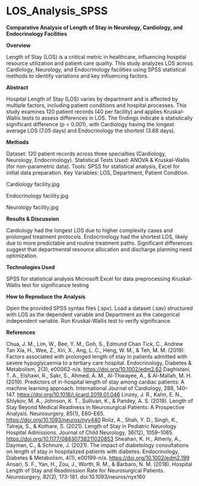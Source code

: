 # LOS_Analysis_SPSS
**Comparative Analysis of Length of Stay in Neurology, Cardiology, and Endocrinology Facilities**

**Overview**

Length of Stay (LOS) is a critical metric in healthcare, influencing hospital resource utilization and patient care quality. This study analyzes LOS across Cardiology, Neurology, and Endocrinology facilities using SPSS statistical methods to identify variations and key influencing factors.

**Abstract**

Hospital Length of Stay (LOS) varies by department and is affected by multiple factors, including patient conditions and hospital processes. This study examines 120 patient records (40 per facility) and applies Kruskal-Wallis tests to assess differences in LOS. The findings indicate a statistically significant difference (p < 0.001), with Cardiology having the longest average LOS (7.05 days) and Endocrinology the shortest (3.68 days).

**Methods**

Dataset: 120 patient records across three specialties (Cardiology, Neurology, Endocrinology).
Statistical Tests Used: ANOVA & Kruskal-Wallis (for non-parametric data).
Tools: SPSS for statistical analysis, Excel for initial data preparation.
Key Variables: LOS, Department, Patient Condition.

Cardiology facility.jpg

Endocrinology facility.jpg

Neurology facility.jpg

**Results & Discussion**

Cardiology had the longest LOS due to higher complexity cases and prolonged treatment protocols.
Endocrinology had the shortest LOS, likely due to more predictable and routine treatment paths.
Significant differences suggest that departmental resource allocation and discharge planning need optimization.

**Technologies Used**

SPSS for statistical analysis
Microsoft Excel for data preprocessing
Kruskal-Wallis test for significance testing

**How to Reproduce the Analysis**

Open the provided SPSS syntax files (.spv).
Load a dataset (.sav) structured with LOS as the dependent variable and Department as the categorical independent variable.
Run Kruskal-Wallis test to verify significance.

**References**

Chua, J. M., Lim, W., Bee, Y. M., Goh, S., Edmund Chan Tick, C., Andrew Tan Xia,
H., Wee, Z., Xin, X., Ang, L. C., Heng, W. M., & Teh, M. M. (2019). Factors
associated with prolonged length of stay in patients admitted with severe hypoglycaemia to a
tertiary care hospital. Endocrinology, Diabetes & Metabolism, 2(3), e00062-n/a.
https://doi.org/10.1002/edm2.62 
Daghistani, T. A., Elshawi, R., Sakr, S., Ahmed, A. M., Al-Thwayee, A., & Al-Mallah, M. H.
(2019). Predictors of in-hospital length of stay among cardiac patients: A machine learning
approach. International Journal of Cardiology, 288, 140–147.
https://doi.org/10.1016/j.ijcard.2019.01.046 
Linzey, J. R., Kahn, E. N., Shlykov, M. A., Johnson, K. T., Sullivan, K., & Pandey, A. S.
(2019). Length of Stay Beyond Medical Readiness in Neurosurgical Patients: A Prospective
Analysis. Neurosurgery, 85(1), E60–E65. https://doi.org/10.1093/neuros/nyy440 
Roliz, A., Shah, Y. D., Singh, K., Talreja, S., & Kothare, S. (2021). Length of Stay in Pediatric
Neurology Hospital Admissions. Journal of Child Neurology, 36(12), 1059–1065.
https://doi.org/10.1177/08830738211020853 
Sheahan, K. H., Atherly, A., Dayman, C., & Schnure, J. (2021). The impact of diabetology
consultations on length of stay in hospitalized patients with diabetes. Endocrinology, Diabetes
& Metabolism, 4(1), e00199-n/a. https://doi.org/10.1002/edm2.199 
Ansari, S. F., Yan, H., Zou, J., Worth, R. M., & Barbaro, N. M. (2018). Hospital Length of Stay
and Readmission Rate for Neurosurgical Patients. *Neurosurgery, 82*(2), 173-181.
doi:10.1093/neuros/nyx160 
